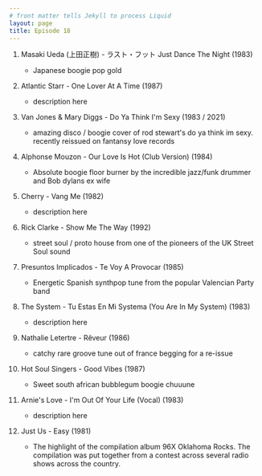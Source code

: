 ```yaml
---
# front matter tells Jekyll to process Liquid
layout: page
title: Episode 18
---
```

01. Masaki Ueda (上田正樹) - ラスト・フット Just Dance The Night (1983)
	* Japanese boogie pop gold

02. Atlantic Starr - One Lover At A Time (1987)
	* description here

03. Van Jones & Mary Diggs - Do Ya Think I'm Sexy (1983 / 2021)
	* amazing disco / boogie cover of rod stewart's do ya think im sexy. recently reissued on fantansy love records

04. Alphonse Mouzon - Our Love Is Hot (Club Version) (1984)
	* Absolute boogie floor burner by the incredible jazz/funk drummer and Bob dylans ex wife 

05. Cherry - Vang Me (1982)
	* description here

06. Rick Clarke - Show Me The Way (1992)
	* street soul / proto house from one of the pioneers of the UK Street Soul sound

07. Presuntos Implicados - Te Voy A Provocar (1985)
	* Energetic Spanish synthpop tune from the popular Valencian Party band

08. The System - Tu Estas En Mi Systema (You Are In My System) (1983)
	* description here

09. Nathalie Letertre - Rêveur (1986)
	* catchy rare groove tune out of france begging for a re-issue

10. Hot Soul Singers - Good Vibes (1987)
	* Sweet south african bubblegum boogie chuuune

11. Arnie's Love - I'm Out Of Your Life (Vocal) (1983)
	* description here

12. Just Us - Easy (1981)
	* The highlight of the compilation album 96X Oklahoma Rocks. The compilation was put together from a contest across several radio shows across the country.

